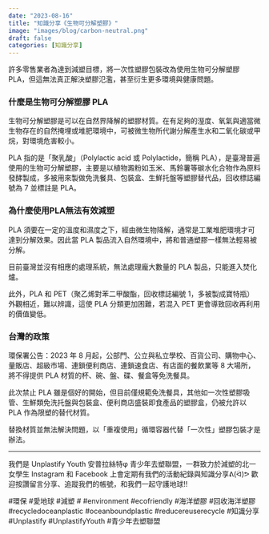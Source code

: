 ```yaml
---
date: "2023-08-16"
title: "知識分享《生物可分解塑膠》"
image: "images/blog/carbon-neutral.png"
draft: false
categories: [知識分享]
---
```

許多零售業者為達到減塑目標，將一次性塑膠包裝改為使用生物可分解塑膠 PLA，但這無法真正解決塑膠氾濫，甚至衍生更多環境與健康問題。

### 什麼是生物可分解塑膠 PLA
生物可分解塑膠是可以在自然界降解的塑膠材質。在有足夠的溼度、氧氣與適當微生物存在的自然掩埋或堆肥環境中，可被微生物所代謝分解產生水和二氧化碳或甲烷，對環境危害較小。

PLA 指的是「聚乳酸」（Polylactic acid 或 Polylactide，簡稱 PLA），是臺灣普遍使用的生物可分解塑膠，主要是以植物澱粉如玉米、馬鈴薯等碳水化合物作為原料發酵製成，多被用來製做免洗餐具、包裝盒、生鮮托盤等塑膠替代品，回收標誌編號為 7 並標註是 PLA。

### 為什麼使用PLA無法有效減塑
PLA 須要在一定的溫度和濕度之下，經由微生物降解，通常是工業堆肥環境才可達到分解效果。因此當 PLA 製品流入自然環境中，將和普通塑膠一樣無法輕易被分解。

目前臺灣並沒有相應的處理系統，無法處理龐大數量的 PLA 製品，只能進入焚化爐。

此外，PLA 和 PET（聚乙烯對苯二甲酸酯，回收標誌編號 1，多被製成寶特瓶）外觀相近，難以辨識，這使 PLA 分類更加困難，若混入 PET 更會導致回收再利用的價值變低。

### 台灣的政策
環保署公告：2023 年 8 月起，公部門、公立與私立學校、百貨公司、購物中心、量販店、超級市場、連鎖便利商店、連鎖速食店、有店面的餐飲業等 8 大場所，將不得提供 PLA 材質的杯、碗、盤、碟、餐盒等免洗餐具。

此次禁止 PLA 雖是個好的開始，但目前僅規範免洗餐具，其他如一次性塑膠吸管、生鮮類免洗托盤與包裝盒、便利商店盛裝即食產品的塑膠盒，仍被允許以 PLA 作為限塑的替代材質。

替換材質並無法解決問題，以「重複使用」循環容器代替「一次性」塑膠包裝才是辦法。

<hr>

我們是 Unplastify Youth 安普拉絲特φ 青少年去塑聯盟，一群致力於減塑的北一女學生
Instagram 和 Facebook 上會定期有我們的活動紀錄與知識分享ᕕ(ᐛ)ᕗ 
歡迎按讚留言分享、追蹤我們的帳號，和我們一起守護地球!!


#環保 #愛地球 #減塑 # #environment #ecofriendly #海洋塑膠 #回收海洋塑膠 #recycledoceanplastic #oceanboundplastic #reducereuserecycle #知識分享 #Unplastify #UnplastifyYouth #青少年去塑聯盟
